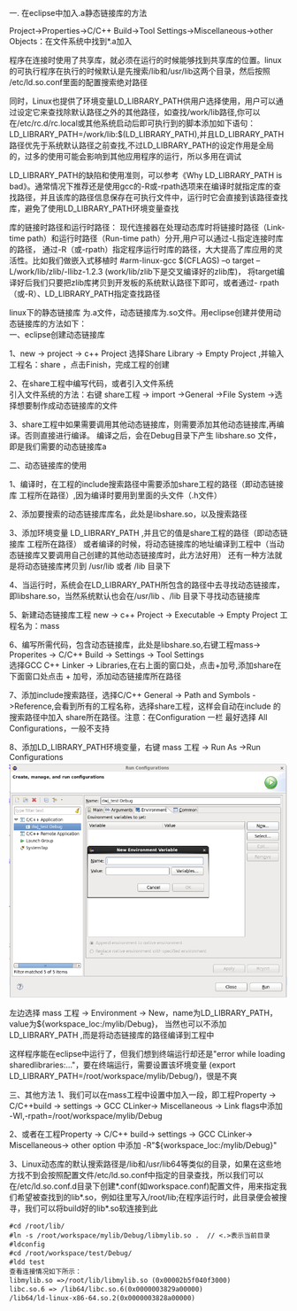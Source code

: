 一. 在eclipse中加入.a静态链接库的方法

Project->Properties->C/C++ Build->Tool Settings->Miscellaneous->other Objects：在文件系统中找到*.a加入

程序在连接时使用了共享库，就必须在运行的时候能够找到共享库的位置。linux的可执行程序在执行的时候默认是先搜索/lib和/usr/lib这两个目录，然后按照 /etc/ld.so.conf里面的配置搜索绝对路径

同时，Linux也提供了环境变量LD_LIBRARY_PATH供用户选择使用，用户可以通过设定它来查找除默认路径之外的其他路径，如查找/work/lib路径,你可以在/etc/rc.d/rc.local或其他系统启动后即可执行到的脚本添加如下语句：LD_LIBRARY_PATH=/work/lib:$(LD_LIBRARY_PATH),并且LD_LIBRARY_PATH路径优先于系统默认路径之前查找,不过LD_LIBRARY_PATH的设定作用是全局的，过多的使用可能会影响到其他应用程序的运行，所以多用在调试

LD_LIBRARY_PATH的缺陷和使用准则，可以参考《Why LD_LIBRARY_PATH is bad》。通常情况下推荐还是使用gcc的-R或-rpath选项来在编译时就指定库的查找路径，并且该库的路径信息保存在可执行文件中，运行时它会直接到该路径查找库，避免了使用LD_LIBRARY_PATH环境变量查找

库的链接时路径和运行时路径：
现代连接器在处理动态库时将链接时路径（Link-time path）和运行时路径（Run-time path）分开,用户可以通过-L指定连接时库的路径，
通过-R（或-rpath）指定程序运行时库的路径，大大提高了库应用的灵活性。比如我们做嵌入式移植时
#arm-linux-gcc $(CFLAGS) –o target –L/work/lib/zlib/-llibz-1.2.3 (work/lib/zlib下是交叉编译好的zlib库)，
将target编译好后我们只要把zlib库拷贝到开发板的系统默认路径下即可，或者通过- rpath（或-R）、LD_LIBRARY_PATH指定查找路径

linux下的静态链接库 为.a文件，动态链接库为.so文件。用eclipse创建并使用动态链接库的方法如下：  <br>
一、eclipse创建动态链接库

1、new -> project -> c++ Project 选择Share Library -> Empty Project ,并输入工程名：share ，点击Finish，完成工程的创建

2、在share工程中编写代码，或者引入文件系统  <br>
引入文件系统的方法：右键 share工程 -> import ->General ->File System ->选择想要制作成动态链接库的文件

3、share工程中如果需要调用其他动态链接库，则需要添加其他动态链接库,再编译。否则直接进行编译。
编译之后，会在Debug目录下产生 libshare.so 文件，即是我们需要的动态链接库a

二、动态链接库的使用

1、编译时，在工程的include搜索路径中需要添加share工程的路径（即动态链接库 工程所在路径）,因为编译时要用到里面的头文件（.h文件）

2、添加要搜索的动态链接库库名，此处是libshare.so，以及搜索路径

3、添加环境变量 LD_LIBRARY_PATH ,并且它的值是share工程的路径（即动态链接库 工程所在路径）
或者编译的时候，将动态链接库的地址编译到工程中（当动态链接库又要调用自己创建的其他动态链接库时，此方法好用）
还有一种方法就是将动态链接库拷贝到 /usr/lib 或者 /lib 目录下

4、当运行时，系统会在LD_LIBRARY_PATH所包含的路径中去寻找动态链接库，即libshare.so，当然系统默认也会在/usr/lib 、/lib 目录下寻找动态链接库

5、新建动态链接库工程 new -> c++ Project -> Executable -> Empty Project  工程名为：mass

6、编写所需代码，包含动态链接库，此处是libshare.so,右键工程mass-> Properites -> C/C++ Build -> Settings -> Tool Settings  <br>
 选择GCC C++ Linker -> Libraries,在右上面的窗口处，点击+加号,添加share在下面窗口处点击 + 加号，添加动态链接库所在路径

7、添加include搜索路径，选择C/C++ General -> Path and Symbols ->Reference,会看到所有的工程名称，选择share工程，这样会自动在include 的搜索路径中加入 share所在路径。注意：在Configuration 一栏 最好选择 All Configurations，一般不支持

8、添加LD_LIBRARY_PATH环境变量，右键 mass 工程 -> Run As ->Run Configurations
![image](https://github.com/dwjlw1314/DWJ-PROJECT/raw/master/PictureSource/3.17.1.png)

左边选择 mass 工程 -> Environment -> New，name为LD_LIBRARY_PATH，value为${workspace_loc:/mylib/Debug}，
当然也可以不添加LD_LIBRARY_PATH ,而是将动态链接库的路径编译到工程中

这样程序能在eclipse中运行了，但我们想到终端运行却还是"error while loading sharedlibraries:..."，要在终端运行，需要设置该坏境变量
(export LD_LIBRARY_PATH=/root/workspace/mylib/Debug/)，很是不爽

三、其他方法
1、我们可以在mass工程中设置中加入一段，即工程Property -> C/C++build -> settings -> GCC CLinker-> Miscellaneous -> Link flags中添加 -Wl,-rpath=/root/workspace/mylib/Debug

2、或者在工程Property -> C/C++ build-> settings -> GCC CLinker-> Miscellaneous-> other option 中添加
-R"${workspace_loc:/mylib/Debug}"

3、Linux动态库的默认搜索路径是/lib和/usr/lib64等类似的目录，如果在这些地方找不到会按照配置文件/etc/ld.so.conf中指定的目录查找，所以我们可以在/etc/ld.so.conf.d目录下创建*.conf(如workspace.conf)配置文件，用来指定我们希望被查找到的lib*.so，例如往里写入/root/lib;在程序运行时，此目录便会被搜寻，我们可以将build好的lib*.so软连接到此
```
#cd /root/lib/
#ln -s /root/workspace/mylib/Debug/libmylib.so .  // <.>表示当前目录
#ldconfig
#cd /root/workspace/test/Debug/
#ldd test
查看连接情况如下所示：
libmylib.so =>/root/lib/libmylib.so (0x00002b5f040f3000)
libc.so.6 => /lib64/libc.so.6(0x0000003829a00000)
/lib64/ld-linux-x86-64.so.2(0x0000003828a00000)
```
